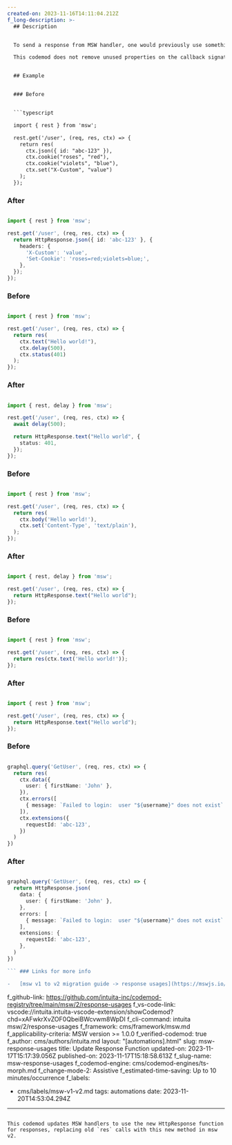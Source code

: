 ```yaml
---
created-on: 2023-11-16T14:11:04.212Z
f_long-description: >-
  ## Description


  To send a response from MSW handler, one would previously use something like `res(ctx.text("Hello world"))`. In msw v2, this is achieved by returning a native WebAPI Response object. msw v2 conveniently exposes a `HttpResponse` function that has useful methods for creating just that object with a desired body. This codemod replaces the old `res` calls with the new `HttpResponse` function calls and a bunch of ctx utilities that usually go with it. See examples below.

  This codemod does not remove unused properties on the callback signature due to the fact that there are more changes in other codemods included in the `upgrade-recipe` that rely on it. To apply these changes, you will have to run the recipe or run a `callback-signature` codemod that will do only that and replace all the references of old signature arguments.


  ## Example


  ### Before


  ```typescript

  import { rest } from 'msw';

  rest.get('/user', (req, res, ctx) => {
    return res(
      ctx.json({ id: "abc-123" }),
      ctx.cookie("roses", "red"),
      ctx.cookie("violets", "blue"),
      ctx.set("X-Custom", "value")
    );
  });

  ```


  ### After


  ```typescript

  import { rest } from 'msw';

  rest.get('/user', (req, res, ctx) => {
    return HttpResponse.json({ id: 'abc-123' }, {
      headers: {
        'X-Custom': 'value',
        'Set-Cookie': 'roses=red;violets=blue;',
      },
    });
  });

  ```


  ### Before


  ```typescript

  import { rest } from 'msw';

  rest.get('/user', (req, res, ctx) => {
    return res(
      ctx.text("Hello world!"),
      ctx.delay(500),
      ctx.status(401)
    );
  });

  ```


  ### After


  ```typescript

  import { rest, delay } from 'msw';

  rest.get('/user', (req, res, ctx) => {
    await delay(500);

    return HttpResponse.text("Hello world", {
      status: 401,
    });
  });

  ```


  ### Before


  ```typescript

  import { rest } from 'msw';

  rest.get('/user', (req, res, ctx) => {
    return res(
      ctx.body('Hello world!'),
      ctx.set('Content-Type', 'text/plain'),
    );
  });

  ```


  ### After


  ```typescript

  import { rest, delay } from 'msw';

  rest.get('/user', (req, res, ctx) => {
    return HttpResponse.text("Hello world");
  });

  ```


  ### Before


  ```typescript

  import { rest } from 'msw';

  rest.get('/user', (req, res, ctx) => {
    return res(ctx.text('Hello world!'));
  });

  ```


  ### After


  ```typescript

  import { rest } from 'msw';

  rest.get('/user', (req, res, ctx) => {
    return HttpResponse.text("Hello world");
  });

  ```


  ### Before


  ```typescript

  graphql.query('GetUser', (req, res, ctx) => {
    return res(
      ctx.data({
        user: { firstName: 'John' },
      }),
      ctx.errors([
        { message: `Failed to login:  user "${username}" does not exist` },
      ]),
      ctx.extensions({
        requestId: 'abc-123',
      })
    )
  })

  ```


  ### After


  ````typescript

  graphql.query('GetUser', (req, res, ctx) => {
    return HttpResponse.json(
      data: {
        user: { firstName: 'John' },
      },
      errors: [
        { message: `Failed to login:  user "${username}" does not exist` },
      ],
      extensions: {
        requestId: 'abc-123',
      },
    )
  })

  ``` ### Links for more info

  -   [msw v1 to v2 migration guide -> response usages](https://mswjs.io/docs/migrations/1.x-to-2.x/#request-changes)

  ````
f_github-link: https://github.com/intuita-inc/codemod-registry/tree/main/msw/2/response-usages
f_vs-code-link: vscode://intuita.intuita-vscode-extension/showCodemod?chd=xAFwkrXvZOF0QbeiBWcvwm8WpDI
f_cli-command: intuita msw/2/response-usages
f_framework: cms/framework/msw.md
f_applicability-criteria: MSW version >= 1.0.0
f_verified-codemod: true
f_author: cms/authors/intuita.md
layout: "[automations].html"
slug: msw-response-usages
title: Update Response Function
updated-on: 2023-11-17T15:17:39.056Z
published-on: 2023-11-17T15:18:58.613Z
f_slug-name: msw-response-usages
f_codemod-engine: cms/codemod-engines/ts-morph.md
f_change-mode-2: Assistive
f_estimated-time-saving: Up to 10 minutes/occurrence
f_labels:
  - cms/labels/msw-v1-v2.md
tags: automations
date: 2023-11-20T14:53:04.294Z
---
```

This codemod updates MSW handlers to use the new HttpResponse function for responses, replacing old `res` calls with this new method in msw v2.